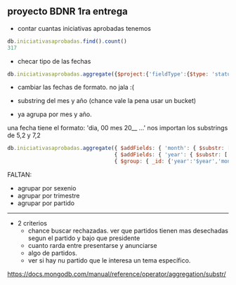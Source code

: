 ## proyecto BDNR 1ra entrega

- contar cuantas iniciativas aprobadas tenemos
```javascript
db.iniciativasaprobadas.find().count()
317
```

- checar tipo de las fechas

```javascript
db.iniciativasaprobadas.aggregate({$project:{'fieldType':{$type: 'status_date'}} })
```
- cambiar las fechas de formato. no jala :(

- substring del mes y año  (chance vale la pena usar un bucket)
- ya agrupa por mes y año. 

una fecha tiene el formato: 'dia, 00 mes 20__ ...'
nos importan los substrings de 5,2 y 7,2

```javascript
db.iniciativasaprobadas.aggregate({ $addFields: { 'month': { $substr: ['$status_date', 5, 2] } } }, 
                                  { $addFields: { 'year': { $substr: ['$status_date', 12, 4] } } }, 
                                  { $group: { _id: {'year':'$year','month':'$month'}, 'count': { $count: {} } } })
```

FALTAN:
- agrupar por sexenio
- agrupar por trimestre
- agrupar por partido
- ----
- 2 criterios
  - chance buscar rechazadas. ver que partidos tienen mas desechadas segun el partido y bajo que presidente
  - cuanto rarda entre presentarse y anunciarse
  - algo de partidos.
  - ver si hay nu partido que le interesa un tema específico.


https://docs.mongodb.com/manual/reference/operator/aggregation/substr/

